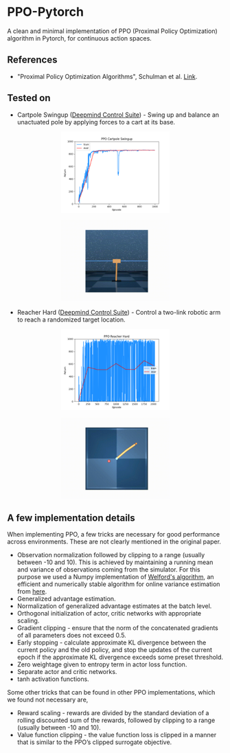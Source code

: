 # PPO-Pytorch
A clean and minimal implementation of PPO (Proximal Policy Optimization) algorithm in Pytorch, for continuous action spaces.

## References
* "Proximal Policy Optimization Algorithms", Schulman et al. [Link](https://arxiv.org/abs/1707.06347).

## Tested on

* Cartpole Swingup ([Deepmind Control Suite](https://github.com/deepmind/dm_control/tree/master/dm_control/suite)) - Swing up and balance an unactuated pole by applying forces to a cart at its base.

<p align="center">
<img src=".media/ppo_cartpole_swingup.png" width="50%" height="50%"/>
</p>

<p align="center">
<img src=".media/ppo_cartpole_swingup.gif" width="50%" height="50%"/>
</p>

* Reacher Hard ([Deepmind Control Suite](https://github.com/deepmind/dm_control/tree/master/dm_control/suite)) - Control a two-link robotic arm to reach a randomized target location.

<p align="center">
<img src=".media/ppo_reacher_hard.png" width="50%" height="50%"/>
</p>

<p align="center">
<img src=".media/ppo_reacher_hard.gif" width="50%" height="50%"/>
</p>

## A few implementation details 
When implementing PPO, a few tricks are necessary for good performance across environments. These are not clearly mentioned in the original paper.
* Observation normalization followed by clipping to a range (usually between -10 and 10). This is achieved by maintaining a running mean and variance of observations coming from the simulator. For this purpose we used a Numpy implementation of [Welford's algorithm](https://en.wikipedia.org/wiki/Algorithms_for_calculating_variance#Welford's_online_algorithm), an efficient and numerically stable algorithm for online variance estimation from [here](https://github.com/a-mitani/welford).
* Generalized advantage estimation.
* Normalization of generalized advantage estimates at the batch level.
* Orthogonal initialization of actor, critic networks with appropriate scaling.
* Gradient clipping - ensure that the norm of the concatenated gradients of all parameters does not exceed 0.5.
* Early stopping - calculate approximate KL divergence between the current policy and the old policy, and stop the updates of the current epoch if the approximate KL divergence exceeds some preset threshold.
* Zero weightage given to entropy term in actor loss function.
* Separate actor and critic networks.
* tanh activation functions.

Some other tricks that can be found in other PPO implementations, which we found not necessary are,
* Reward scaling - rewards are divided by the standard deviation of a rolling discounted sum of the rewards, followed by clipping to a range (usually between -10 and 10).
* Value function clipping - the value function loss is clipped in a manner that is similar to the PPO’s clipped surrogate objective.
  